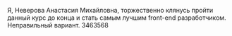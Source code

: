 Я, Неверова Анастасия Михайловна, торжественно клянусь пройти данный курс до конца и стать самым лучшим front-end разработчиком. 
Неправильный вариант.
3463568